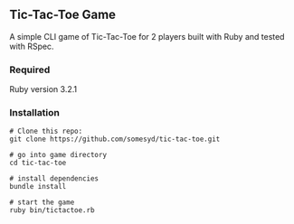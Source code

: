 ## Tic-Tac-Toe Game

A simple CLI game of Tic-Tac-Toe for 2 players built with Ruby and tested with RSpec.

### Required

Ruby version 3.2.1

### Installation

```
# Clone this repo:
git clone https://github.com/somesyd/tic-tac-toe.git

# go into game directory
cd tic-tac-toe

# install dependencies
bundle install

# start the game
ruby bin/tictactoe.rb
```
